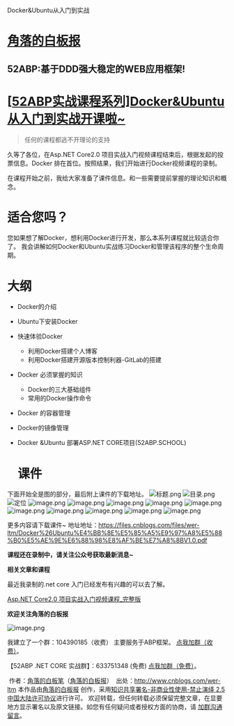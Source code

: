 Docker&Ubuntu从入门到实战

# [角落的白板报](https://www.cnblogs.com/wer-ltm/)

## 52ABP:基于DDD强大稳定的WEB应用框架!

# [[52ABP实战课程系列\]Docker&Ubuntu从入门到实战开课啦~](https://www.cnblogs.com/wer-ltm/p/8143251.html) 		



> 任何的课程都逃不开理论的支持

久等了各位，在Asp.NET Core2.0 项目实战入门视频课程结束后，根据发起的投票信息。Docker 排在首位。按照结果，我们开始进行Docker视频课程的录制。

在课程开始之前，我给大家准备了课件信息。和一些需要提前掌握的理论知识和概念。

# 适合您吗？

您如果想了解Docker，想利用Docker进行开发，那么本系列课程就比较适合你了。
 我会讲解如何Docker和Ubuntu实战练习Docker和管理该程序的整个生命周期。

# 大纲

- Docker的介绍

- Ubuntu下安装Docker

- 快速体验Docker 

  - 利用Docker搭建个人博客
  - 利用Docker搭建开源版本控制利器-GitLab的搭建

- Docker 必须掌握的知识 

  - Docker的三大基础组件
  - 常用的Docker操作命令

- Docker 的容器管理

- Docker的镜像管理

- Docker &Ubuntu 部署ASP.NET CORE项目(52ABP.SCHOOL)

  # 课件

下面开始全是图的部分，最后附上课件的下载地址。
 ![标题.png](https://upload-images.jianshu.io/upload_images/1979022-0e21dcaa0b24048f.png?imageMogr2/auto-orient/strip%7CimageView2/2/w/1240)
 ![目录.png](assets/1979022-8626601e41a5a489.png)
 ![定位](https://upload-images.jianshu.io/upload_images/1979022-a60e7546444325ee.png?imageMogr2/auto-orient/strip%7CimageView2/2/w/1240)
 ![image.png](https://upload-images.jianshu.io/upload_images/1979022-5fe4469c7caa7ae4.png?imageMogr2/auto-orient/strip%7CimageView2/2/w/1240)
 ![image.png](https://upload-images.jianshu.io/upload_images/1979022-000a9cdf68782a35.png?imageMogr2/auto-orient/strip%7CimageView2/2/w/1240)
 ![image.png](https://upload-images.jianshu.io/upload_images/1979022-51e6b689bef46e30.png?imageMogr2/auto-orient/strip%7CimageView2/2/w/1240)
 ![image.png](https://upload-images.jianshu.io/upload_images/1979022-c633b1b84e152a06.png?imageMogr2/auto-orient/strip%7CimageView2/2/w/1240)
 ![image.png](https://upload-images.jianshu.io/upload_images/1979022-81ff7d4b33ff35c5.png?imageMogr2/auto-orient/strip%7CimageView2/2/w/1240)
 ![image.png](https://upload-images.jianshu.io/upload_images/1979022-cc8a79dc42ceca95.png?imageMogr2/auto-orient/strip%7CimageView2/2/w/1240)
 ![image.png](https://upload-images.jianshu.io/upload_images/1979022-92176181edfe309f.png?imageMogr2/auto-orient/strip%7CimageView2/2/w/1240)
 ![image.png](https://upload-images.jianshu.io/upload_images/1979022-d421e27bc5fb921d.png?imageMogr2/auto-orient/strip%7CimageView2/2/w/1240)
 ![image.png](https://upload-images.jianshu.io/upload_images/1979022-81733f0d0471cf58.png?imageMogr2/auto-orient/strip%7CimageView2/2/w/1240)
 ![image.png](https://upload-images.jianshu.io/upload_images/1979022-a62814a5f9aaa002.png?imageMogr2/auto-orient/strip%7CimageView2/2/w/1240)

更多内容请下载课件~
 地址地址：<https://files.cnblogs.com/files/wer-ltm/Docker%26Ubuntu%E4%BB%8E%E5%85%A5%E9%97%A8%E5%88%B0%E5%AE%9E%E6%88%98%E8%AF%BE%E7%A8%8BV1.0.pdf>

**课程还在录制中，请关注公众号获取最新消息~**

**相关文章和课程**

最近我录制的.net core 入门已经发布有兴趣的可以去了解。

[Asp.NET Core2.0 项目实战入门视频课程_完整版](https://mp.weixin.qq.com/s?__biz=MzI1OTQzNTc0MQ==&mid=2247483729&idx=1&sn=d449e05bfb88f5b32bfbfcbe857a887e&chksm=ea79bce3dd0e35f53c7b8a3fc8acfd11302c8da60aeafda882047b048efede26ec01dd428701#rd)

**欢迎关注角落的白板报**

![image.png](assets/1979022-13f7c1fe1b0e8e54.png)

我建立了一个群：104390185（收费） 主要服务于ABP框架。 [点我加群（收费）](https://jq.qq.com/?_wv=1027&k=45B1eAG)。

【52ABP .NET CORE 实战群】：633751348 (免费) [点我加群（免费）](https://jq.qq.com/?_wv=1027&k=5pWtBvu)。


​            作者：[角落的白板笔](http://www.cnblogs.com/wer-ltm)（[角落的白板报](http://www.cnblogs.com/wer-ltm)） 
​                          出处：<http://www.cnblogs.com/wer-ltm> 
本作品由[角落的白板报](http://www.cnblogs.com/wer-ltm/) 创作，采用[知识共享署名-非商业性使用-禁止演绎 2.5 中国大陆许可协议](http://creativecommons.org/licenses/by-nc-nd/2.5/cn/)进行许可。
 欢迎转载，但任何转载必须保留完整文章，在显要地方显示署名以及原文链接。如您有任何疑问或者授权方面的协商，请 [加群沟通留言](https://jq.qq.com/?_wv=1027&k=45B1eAG)。              